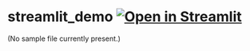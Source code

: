 # streamlit_demo [![Open in Streamlit](https://static.streamlit.io/badges/streamlit_badge_black_white.svg)](https://yoshiokarm-lobsterlearning-streamlit-app-qdg4x8.streamlit.app/)

(No sample file currently present.)
